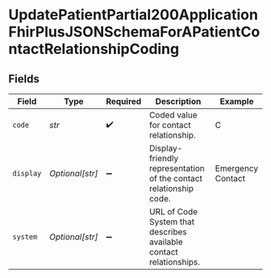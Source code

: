 # UpdatePatientPartial200ApplicationFhirPlusJSONSchemaForAPatientContactRelationshipCoding


## Fields

| Field                                                              | Type                                                               | Required                                                           | Description                                                        | Example                                                            |
| ------------------------------------------------------------------ | ------------------------------------------------------------------ | ------------------------------------------------------------------ | ------------------------------------------------------------------ | ------------------------------------------------------------------ |
| `code`                                                             | *str*                                                              | :heavy_check_mark:                                                 | Coded value for contact relationship.                              | C                                                                  |
| `display`                                                          | *Optional[str]*                                                    | :heavy_minus_sign:                                                 | Display-friendly representation of the contact relationship code.  | Emergency Contact                                                  |
| `system`                                                           | *Optional[str]*                                                    | :heavy_minus_sign:                                                 | URL of Code System that describes available contact relationships. |                                                                    |